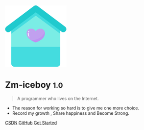 <!-- _coverpage.md -->

![logo](media/home.png)

# Zm-iceboy <small>1.0</small>

> A programmer who lives on the Internet.

- The reason for working so hard is to give me one more choice. 
- Record my growth , Share happiness and  Become Strong.

[CSDN](https://blog.csdn.net/zmiceboy)
[GitHub](https://github.com/zm-iceboy/myblogs)
[Get Started](#docsify)
